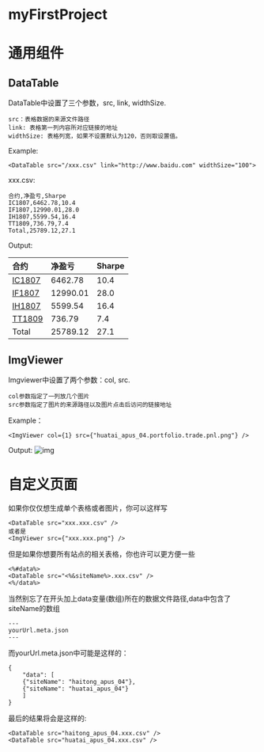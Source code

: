 # myFirstProject
# 通用组件
## DataTable
DataTable中设置了三个参数，src, link, widthSize.
```
src：表格数据的来源文件路径
link: 表格第一列内容所对应链接的地址
widthSize: 表格列宽，如果不设置默认为120，否则取设置值。
```
Example:
```
<DataTable src="/xxx.csv" link="http://www.baidu.com" widthSize="100">
```
xxx.csv:
```
合约,净盈亏,Sharpe
IC1807,6462.78,10.4
IF1807,12990.01,28.0
IH1807,5599.54,16.4
TT1809,736.79,7.4
Total,25789.12,27.1
```
Output:

合约 | 净盈亏 | Sharpe
:--| :--|:--
[IC1807](http://www.baidu.com) | 6462.78| 10.4
[IF1807](http://www.baidu.com) | 12990.01 | 28.0
[IH1807](http://www.baidu.com) | 5599.54 | 16.4
[TT1809](http://www.baidu.com) | 736.79 | 7.4
Total | 25789.12 | 27.1

## ImgViewer
Imgviewer中设置了两个参数：col, src.
```
col参数指定了一列放几个图片
src参数指定了图片的来源路径以及图片点击后访问的链接地址
```
Example：
```
<ImgViewer col={1} src={"huatai_apus_04.portfolio.trade.pnl.png"} />
```
Output:
![img](http://repo.flowam.com/report/apus/20180716/huatai_apus_04.portfolio.trade.pnl.png)

# 自定义页面
如果你仅仅想生成单个表格或者图片，你可以这样写
```
<DataTable src="xxx.xxx.csv" />
或者是
<ImgViewer src={"xxx.xxx.png"} />
```
但是如果你想要所有站点的相关表格，你也许可以更方便一些
```
<%#data%>
<DataTable src="<%&siteName%>.xxx.csv" />
<%/data%>
```
当然别忘了在开头加上data变量(数组)所在的数据文件路径,data中包含了siteName的数组
```
---
yourUrl.meta.json
---
```
而yourUrl.meta.json中可能是这样的：
```
{
    "data": [
    {"siteName": "haitong_apus_04"},
    {"siteName": "huatai_apus_04"}
    ]
}
```
最后的结果将会是这样的:
```
<DataTable src="haitong_apus_04.xxx.csv" />
<DataTable src="huatai_apus_04.xxx.csv" />
```
